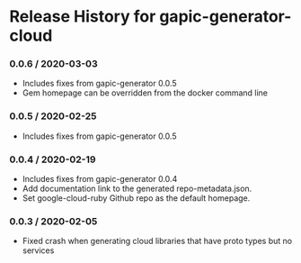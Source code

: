 # Release History for gapic-generator-cloud

### 0.0.6 / 2020-03-03

* Includes fixes from gapic-generator 0.0.5
* Gem homepage can be overridden from the docker command line


### 0.0.5 / 2020-02-25

* Includes fixes from gapic-generator 0.0.5

### 0.0.4 / 2020-02-19

* Includes fixes from gapic-generator 0.0.4
* Add documentation link to the generated repo-metadata.json.
* Set google-cloud-ruby Github repo as the default homepage.

### 0.0.3 / 2020-02-05

* Fixed crash when generating cloud libraries that have proto types but no services
